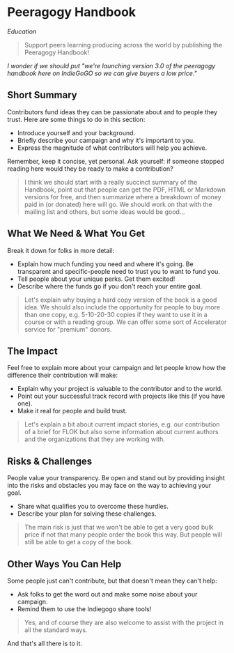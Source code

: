 # Peeragogy Handbook

*Education*

> Support peers learning producing across the world by publishing the Peeragogy Handbook!

_I wonder if we should put "we're launching version 3.0 of the peeragogy handbook here on IndieGoGO so we can give buyers a low price."_

## Short Summary

Contributors fund ideas they can be passionate about and to people they trust. Here are some things to do in this section:

- Introduce yourself and your background.
- Briefly describe your campaign and why it's important to you.
- Express the magnitude of what contributors will help you achieve.

Remember, keep it concise, yet personal. Ask yourself: if someone stopped reading here would they be ready to make a contribution?

> I think we should start with a really succinct summary of the Handbook, point out that people can get the PDF, HTML or Markdown versions for free, and then summarize where a breakdown of money paid in (or donated) here will go.  We should work on that with the mailing list and others, but some ideas would be good...

## What We Need & What You Get

Break it down for folks in more detail:

- Explain how much funding you need and where it's going. Be transparent and specific-people need to trust you to want to fund you.
- Tell people about your unique perks. Get them excited!
- Describe where the funds go if you don't reach your entire goal.

> Let's explain why buying a hard copy version of the book is a good idea.  We should also include the opportunity for people to buy more than one copy, e.g. 5-10-20-30 copies if they want to use it in a course or with a reading group.  We can offer some sort of Accelerator service for "premium" donors.

## The Impact

Feel free to explain more about your campaign and let people know how the difference their contribution will make:

- Explain why your project is valuable to the contributor and to the world.
- Point out your successful track record with projects like this (if you have one).
- Make it real for people and build trust.

> Let's explain a bit about current impact stories, e.g. our contribution of a brief for FLOK but also some information about current authors and the organizations that they are working with.

## Risks & Challenges

People value your transparency. Be open and stand out by providing insight into the risks and obstacles you may face on the way to achieving your goal.

- Share what qualifies you to overcome these hurdles.
- Describe your plan for solving these challenges.

> The main risk is just that we won't be able to get a very good bulk price if not that many people order the book this way.  But people will still be able to get a copy of the book.

## Other Ways You Can Help

Some people just can't contribute, but that doesn't mean they can't help:

- Ask folks to get the word out and make some noise about your campaign.
- Remind them to use the Indiegogo share tools!

> Yes, and of course they are also welcome to assist with the project in all the standard ways.

And that's all there is to it.
